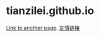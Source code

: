# tianzilei.github.io
[Link to another page](./_post/YYYY-MM-DD-NAME-OF-POST.html).
[友情链接](http://47.109.129.17:9080/)
